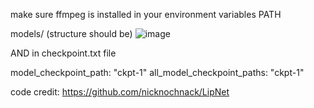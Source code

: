 make sure ffmpeg is installed in your environment variables PATH 

models/ (structure should be)
![image](https://github.com/user-attachments/assets/285769f8-b7c6-4f27-8d46-f7e43e672f1c)

AND in checkpoint.txt file

model_checkpoint_path: "ckpt-1"
all_model_checkpoint_paths: "ckpt-1"

code credit: https://github.com/nicknochnack/LipNet

